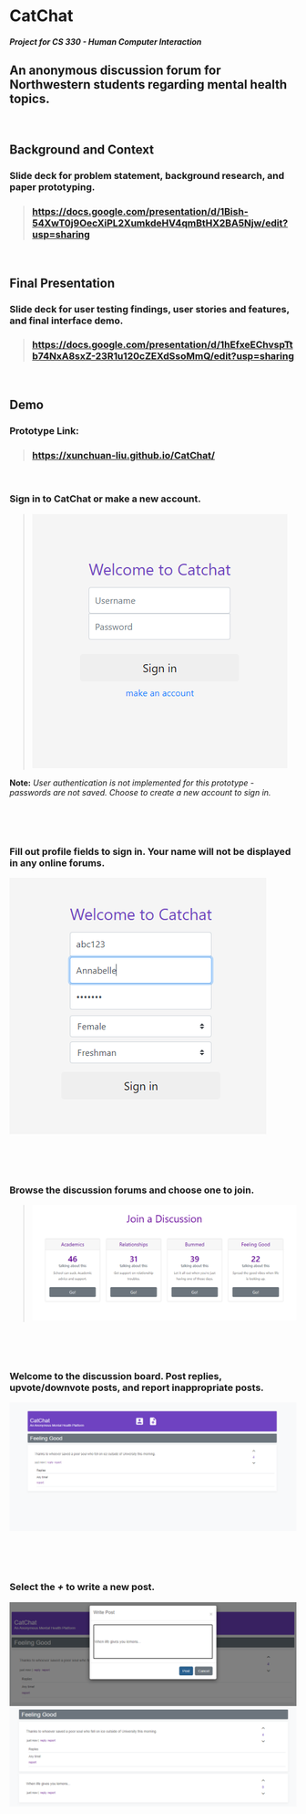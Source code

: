 # CatChat
#### *Project for CS 330 - Human Computer Interaction*


## An anonymous discussion forum for Northwestern students regarding mental health topics.

&nbsp;

## **Background and Context**

### Slide deck for **problem statement**, **background research**, and **paper prototyping**. 

> ### https://docs.google.com/presentation/d/1Bish-54XwT0j9OecXiPL2XumkdeHV4qmBtHX2BA5Njw/edit?usp=sharing

&nbsp;

## **Final Presentation** 

### Slide deck for **user testing findings**, **user stories and features**, and **final interface demo**.

> ### https://docs.google.com/presentation/d/1hEfxeEChvspTtb74NxA8sxZ-23R1u120cZEXdSsoMmQ/edit?usp=sharing

&nbsp;

## **Demo**

### **Prototype Link:** 
> ### https://xunchuan-liu.github.io/CatChat/

&nbsp;


### Sign in to CatChat or make a new account. 

> ![](./docs/images/screenshots/screenshot1.png)

**Note:** *User authentication is not implemented for this prototype - passwords are not saved. Choose to create a new account to sign in.*

&nbsp;

&nbsp;

### Fill out profile fields to sign in. Your name will **not** be displayed in any online forums. 

![](./docs/images/screenshots/screenshot2.png)

&nbsp;

&nbsp;

### Browse the discussion forums and choose one to join. 

> ![](./docs/images/screenshots/screenshot3.png)

&nbsp;

&nbsp;

### Welcome to the discussion board. Post replies, upvote/downvote posts, and report inappropriate posts. 

![](./docs/images/screenshots/screenshot4.png)

&nbsp;

&nbsp;

### Select the ***+*** to write a new post. 
![](./docs/images/screenshots/screenshot5.png)
![](./docs/images/screenshots/screenshot6.png)

